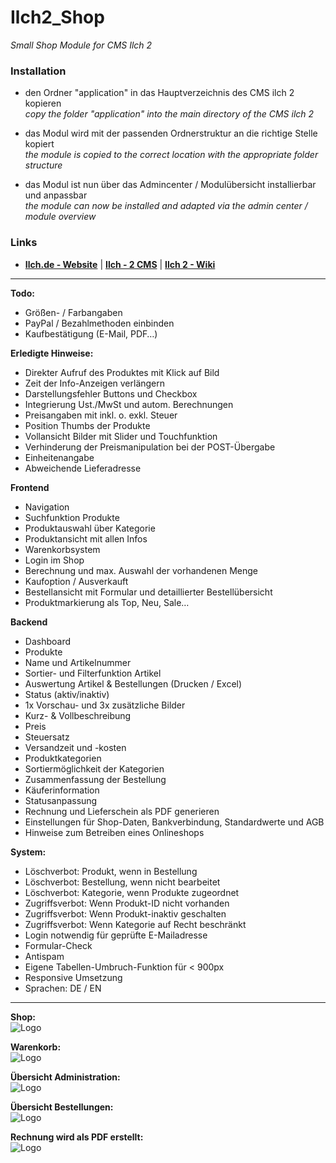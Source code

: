 # Ilch2_Shop
_Small Shop Module for CMS Ilch 2_

### Installation
- den Ordner "application" in das Hauptverzeichnis des CMS ilch 2 kopieren
<br>_copy the folder "application" into the main directory of the CMS ilch 2_

- das Modul wird mit der passenden Ordnerstruktur an die richtige Stelle kopiert
<br>_the module is copied to the correct location with the appropriate folder structure_

- das Modul ist nun über das Admincenter / Modulübersicht installierbar und anpassbar
<br>_the module can now be installed and adapted via the admin center / module overview_

### Links
- **[Ilch.de - Website](https://www.ilch.de)**  |  **[Ilch - 2 CMS](https://github.com/IlchCMS/Ilch-2.0/releases/latest)**  |  **[Ilch 2 - Wiki](https://github.com/IlchCMS/Ilch-2.0/wiki)**

***
 
**Todo:**
- Größen- / Farbangaben
- PayPal / Bezahlmethoden einbinden
- Kaufbestätigung (E-Mail, PDF…)
 
**Erledigte Hinweise:**
- Direkter Aufruf des Produktes mit Klick auf Bild
- Zeit der Info-Anzeigen verlängern
- Darstellungsfehler Buttons und Checkbox
- Integrierung Ust./MwSt und autom. Berechnungen
- Preisangaben mit inkl. o. exkl. Steuer
- Position Thumbs der Produkte
- Vollansicht Bilder mit Slider und Touchfunktion
- Verhinderung der Preismanipulation bei der POST-Übergabe
- Einheitenangabe
- Abweichende Lieferadresse
 
**Frontend**
- Navigation
- Suchfunktion Produkte
- Produktauswahl über Kategorie
- Produktansicht mit allen Infos
- Warenkorbsystem
- Login im Shop
- Berechnung und max. Auswahl der vorhandenen Menge
- Kaufoption / Ausverkauft
- Bestellansicht mit Formular und detaillierter Bestellübersicht
- Produktmarkierung als Top, Neu, Sale…
 
**Backend**
- Dashboard
- Produkte
- Name und Artikelnummer
- Sortier- und Filterfunktion Artikel
- Auswertung Artikel & Bestellungen (Drucken / Excel)
- Status (aktiv/inaktiv)
- 1x Vorschau- und 3x zusätzliche Bilder
- Kurz- & Vollbeschreibung
- Preis
- Steuersatz
- Versandzeit und -kosten
- Produktkategorien
- Sortiermöglichkeit der Kategorien
- Zusammenfassung der Bestellung
- Käuferinformation
- Statusanpassung
- Rechnung und Lieferschein als PDF generieren
- Einstellungen für Shop-Daten, Bankverbindung, Standardwerte und AGB
- Hinweise zum Betreiben eines Onlineshops
 
**System:**
- Löschverbot: Produkt, wenn in Bestellung
- Löschverbot: Bestellung, wenn nicht bearbeitet
- Löschverbot: Kategorie, wenn Produkte zugeordnet
- Zugriffsverbot: Wenn Produkt-ID nicht vorhanden
- Zugriffsverbot: Wenn Produkt-inaktiv geschalten
- Zugriffsverbot: Wenn Kategorie auf Recht beschränkt
- Login notwendig für geprüfte E-Mailadresse
- Formular-Check
- Antispam
- Eigene Tabellen-Umbruch-Funktion für < 900px
- Responsive Umsetzung
- Sprachen: DE / EN
 
***
  
**Shop:**  
![Logo](https://github.com/LordSchirmer/Ilch2_Shop/blob/main/application/modules/media/static/upload/img/shop.jpg)
  
**Warenkorb:**  
![Logo](https://github.com/LordSchirmer/Ilch2_Shop/blob/main/application/modules/media/static/upload/img/basket.jpg)
  
**Übersicht Administration:**  
![Logo](https://github.com/LordSchirmer/Ilch2_Shop/blob/main/application/modules/media/static/upload/img/admin_view.jpg)
  
**Übersicht Bestellungen:**  
![Logo](https://github.com/LordSchirmer/Ilch2_Shop/blob/main/application/modules/media/static/upload/img/org_order.jpg)
  
**Rechnung wird als PDF erstellt:**  
![Logo](https://github.com/LordSchirmer/Ilch2_Shop/blob/main/application/modules/media/static/upload/img/bill.jpg)
